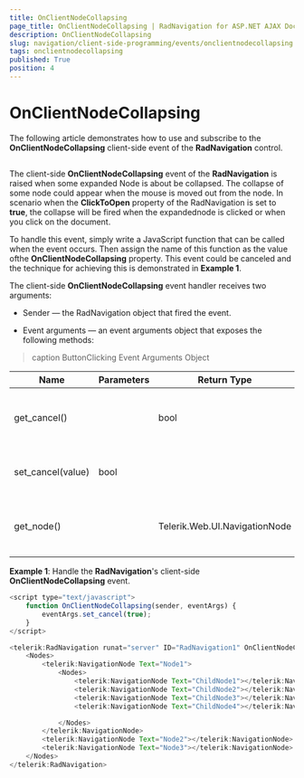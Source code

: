 ```yaml
---
title: OnClientNodeCollapsing
page_title: OnClientNodeCollapsing | RadNavigation for ASP.NET AJAX Documentation
description: OnClientNodeCollapsing
slug: navigation/client-side-programming/events/onclientnodecollapsing
tags: onclientnodecollapsing
published: True
position: 4
---
```


# OnClientNodeCollapsing

The following article demonstrates how to use and subscribe to the **OnClientNodeCollapsing** client-side event of the **RadNavigation** control.

## 

The client-side **OnClientNodeCollapsing** event of the **RadNavigation** is raised when some expanded Node is about be collapsed. The collapse of some node could appear when the mouse is moved out from the node. In scenario when the **ClickToOpen** property of the RadNavigation is set to **true**, the collapse will be fired when the expandednode is clicked or when you click on the document.

To handle this event, simply write a JavaScript function that can be called when the event occurs. Then assign the name of this function as the value ofthe **OnClientNodeCollapsing** property. This event could be canceled and the technique for achieving this is demonstrated in **Example 1**.

The client-side **OnClientNodeCollapsing** event handler receives two arguments:

* Sender — the RadNavigation object that fired the event.

* Event arguments — an event arguments object that exposes the following methods:


>caption ButtonClicking Event Arguments Object

|  **Name**  |  **Parameters**  |  **Return Type**  |  **Description**  |
| ------ | ------ | ------ | ------ |
|get_cancel()||bool|Gets a value that indicates whether the event is canceled.|
|set_cancel(value)|bool||Sets whether the event will be canceled (if true is passed).|
|get_node()||Telerik.Web.UI.NavigationNode|Returns an instance of NavigationNode that is about to be collapsed.|

**Example 1**: Handle the **RadNavigation**'s client-side **OnClientNodeCollapsing** event.

````JavaScript
<script type="text/javascript">
	function OnClientNodeCollapsing(sender, eventArgs) {
		eventArgs.set_cancel(true);
	}
</script>

<telerik:RadNavigation runat="server" ID="RadNavigation1" OnClientNodeCollapsing="OnClientNodeCollapsing">
	<Nodes>
		<telerik:NavigationNode Text="Node1">
			<Nodes>
				<telerik:NavigationNode Text="ChildNode1"></telerik:NavigationNode>
				<telerik:NavigationNode Text="ChildNode2"></telerik:NavigationNode>
				<telerik:NavigationNode Text="ChildNode3"></telerik:NavigationNode>
				<telerik:NavigationNode Text="ChildNode4"></telerik:NavigationNode>

			</Nodes>
		</telerik:NavigationNode>
		<telerik:NavigationNode Text="Node2"></telerik:NavigationNode>
		<telerik:NavigationNode Text="Node3"></telerik:NavigationNode>
	</Nodes>
</telerik:RadNavigation>
````


